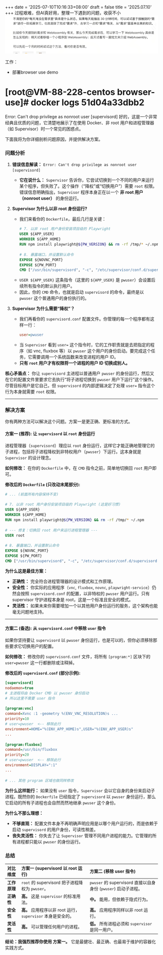 +++
date = '2025-07-10T10:16:33+08:00'
draft = false
title = '2025.07.10'
+++
过程艰难，但AI真好用，整理一下遇到的问题，收获不小
![img_1.png](img_1.png)
<!--more-->

工作：
- 部署browser use demo




# [root@VM-88-228-centos browser-use]# docker logs 51d04a33dbb2
Error: Can't drop privilege as nonroot user  [supervisord]
好的，这是一个非常经典且优质的问题，它清楚地展示了在使用 Docker、非 root 用户和进程管理器（如 Supervisor）时一个常见的困惑点。

下面我将为你详细剖析问题原因，并提供解决方案。

### 问题分析

1.  **错误信息解读：** `Error: Can't drop privilege as nonroot user [supervisord]`
    *   **它在说什么：** `Supervisor` 告诉你，它尝试切换到一个不同的用户来运行某个程序，但失败了。这个操作（“降权”或“切换用户”）需要 `root` 权限。错误信息明确指出，`Supervisor` 程序本身正在以一个 **非 root 用户（nonroot user）** 的身份运行。

2.  **Supervisor 为什么以非 root 身份运行?**
    *   我们来看你的 `Dockerfile`，最后几行是关键：
        ```dockerfile
        # 7. 以非 root 用户身份安装项目级的 Playwright
        USER ${APP_USER}
        WORKDIR ${APP_HOME}
        RUN npm install playwright@${PW_VERSION} && rm -rf /tmp/* ~/.npm
        
        # 8. 暴露端口，并设置默认命令
        EXPOSE ${NOVNC_PORT}
        EXPOSE ${PW_PORT}
        CMD ["/usr/bin/supervisord", "-c", "/etc/supervisor/conf.d/supervisord.conf"]
        ```
    *   `USER ${APP_USER}` 这条指令（这里的 `${APP_USER}` 是 `pwuser`）会设置后续所有指令的默认执行用户。
    *   因此，你的 `CMD` 命令，也就是启动 `supervisord` 的命令，最终是以 `pwuser` 这个普通用户的身份执行的。

3.  **Supervisor 为什么需要“降权”？**
    *   我们再看你的 `supervisord.conf` 配置文件。你管理的每一个程序都有这样一行：
        ```ini
        user=pwuser
        ```
    *   当 `Supervisor` 看到 `user=` 这个指令时，它的工作职责就是去把指定的程序（如 vnc, fluxbox 等）以 `pwuser` 这个用户的身份启动。要完成这个任务，它需要调用一个系统函数来改变进程的用户 ID。
    *   **只有 `root` 用户才有权限将一个进程的用户 ID 切换成别人。**

**核心矛盾点：** 你让 `supervisord` 主进程以普通用户 `pwuser` 的身份运行，然后又在它的配置文件里要求它去执行“将子进程切换到 `pwuser` 用户下运行”这个操作。尽管目标用户是它自己，但 `supervisord` 的内部逻辑决定了处理 `user=` 指令这个行为本身就需要 `root` 权限。

---

### 解决方案

你有两种方法可以解决这个问题。方案一是更正确、更标准的方式。

#### 方案一 (推荐): 让 `supervisord` 以 `root` 身份运行

进程管理器（`supervisord`）理应以 `root` 身份运行，这样它才能正确地管理它的子进程，包括将子进程降权到非特权用户（`pwuser`）下运行。这本身就是 `Supervisor` 的设计理念。

**如何修改：**
在你的 `Dockerfile` 中，在 `CMD` 指令之前，简单地切换回 `root` 用户即可。

**修改后的 `Dockerfile` (只改动末尾部分):**
```dockerfile
# ... (前面所有内容保持不变)

# 7. 以非 root 用户身份安装项目级的 Playwright (这是好习惯)
USER ${APP_USER}
WORKDIR ${APP_HOME}
RUN npm install playwright@${PW_VERSION} && rm -rf /tmp/* ~/.npm

# --- 修复：切换回 root 用户来运行进程管理器 ---
USER root

# 8. 暴露端口，并设置默认命令
EXPOSE ${NOVNC_PORT}
EXPOSE ${PW_PORT}
CMD ["/usr/bin/supervisord", "-c", "/etc/supervisor/conf.d/supervisord.conf"]
```

**为什么这是最佳方案：**
*   **正确性：** 完全符合进程管理器的设计模式和工作原理。
*   **安全性：** 你实际的应用程序（`vnc`, `fluxbox`, `novnc`, `playwright-service`）仍然会按照 `supervisord.conf` 的配置，以非特权的 `pwuser` 用户运行。只有 supervisor 守护进程本身是 root，这是一个标准且安全的模式。
*   **灵活性：** 如果未来你需要增加一个以其他用户身份运行的服务，这个架构也能毫无问题地支持。

---

#### 方案二 (备选): 从 `supervisord.conf` 中移除 `user` 指令

如果你坚持要让 `supervisord` 以 `pwuser` 身份运行，也是可以的，但你必须移除那些要求它切换用户的配置。

**如何修改：**
修改你的 `supervisord.conf` 文件，将所有 `[program:*]` 区块下的 `user=pwuser` 这一行都删除或注释掉。

**修改后的 `supervisord.conf` (部分示例):**
```ini
[supervisord]
nodaemon=true
# 主进程将由 Docker CMD 以 pwuser 身份启动
# 所以这里不需要 user 指令

[program:vnc]
command=Xvnc :1 -geometry %(ENV_VNC_RESOLUTION)s ...
priority=10
# user=pwuser  <-- 移除此行
environment=HOME="%(ENV_APP_HOME)s",USER="%(ENV_APP_USER)s"
...

[program:fluxbox]
command=/usr/bin/fluxbox
priority=20
# user=pwuser  <-- 移除此行
environment=DISPLAY=":1"
...

# ... 其他 program 区域也做同样修改
```

**为什么这样能行：**
如果没有 `user` 指令，`Supervisor` 会以它自身的身份来启动子进程。既然你的 `Dockerfile` 已经指定了 `supervisord` 以 `pwuser` 身份运行，那么它启动的所有子进程也会自然而然地继承 `pwuser` 这个身份。

**为什么不那么理想：**
*   **不够直观：** 配置文件本身不再明确声明应用是以哪个用户运行的，而是依赖于启动 `supervisord` 的用户身份，可读性稍差。
*   **丧失灵活性：** 你失去了让 `Supervisor` 管理不同用户进程的能力。它管理的所有进程都只能以 `pwuser` 的身份运行。

### 总结

| 对比维度 | 方案一 (supervisord 以 root 运行) | 方案二 (移除 user 指令) |
| :--- | :--- | :--- |
| **工作原理** | `root` 的 supervisord 把子进程降权为 `pwuser`。 | `pwuser` 的 supervisord 直接以自身身份 (`pwuser`) 启动子进程。 |
| **正确性** | **高。** 这是 `supervisor` 的标准用法。 | **中。** 能用，但依赖于隐式行为。 |
| **安全性** | **高。** 应用程序以非 root 运行，`supervisor` 本身是安全的。 | **高。** 应用程序同样以非 root 运行。 |
| **灵活性** | **高。** 可以管理任何用户的进程。 | **低。** 所有进程必须和 `supervisor` 是同一用户。 |

**结论：我强烈推荐你使用 **方案一**。** 它是最健壮、最正确、也最易于维护的容器化实践方式。